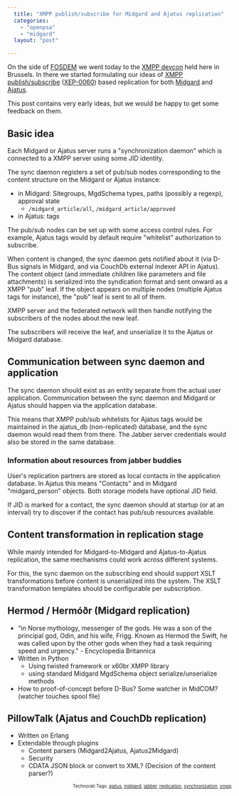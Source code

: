 ```yaml
---
  title: "XMPP publish/subscribe for Midgard and Ajatus replication"
  categories: 
    - "openpsa"
    - "midgard"
  layout: "post"

---
```

On the side of <a href="http://fosdem.org/2008/">FOSDEM</a> we went today to the <a href="http://wiki.jabber.org/index.php/FOSDEM_2008">XMPP devcon</a> held here in Brussels. In there we started formulating our ideas of <a href="http://www.coverfire.com/archives/2006/04/25/jabberxmpp-pubsub/">XMPP publish/subscribe</a> (<a href="http://www.xmpp.org/extensions/xep-0060.html">XEP-0060</a>) based replication for both <a href="http://www.midgard-project.org/">Midgard</a> and <a href="http://www.ajatus.info/">Ajatus</a>.

This post contains very early ideas, but we would be happy to get some feedback on them.

## Basic idea

Each Midgard or Ajatus server runs a &quot;synchronization daemon&quot; which is connected to a XMPP server using some JID identity.

The sync daemon registers a set of pub/sub nodes corresponding to the content structure on the Midgard or Ajatus instance:

* in Midgard: Sitegroups, MgdSchema types, paths (possibly a regexp), approval state
  - `/midgard_article/all`, `/midgard_article/approved`
* in Ajatus: tags

The pub/sub nodes can be set up with some access control rules. For example, Ajatus tags would by default require &quot;whitelist&quot; authorization to subscribe.

When content is changed, the sync daemon gets notified about it (via D-Bus signals in Midgard, and via CouchDb external indexer API in Ajatus).
The content object (and immediate children like parameters and file attachments) is serialized into the syndication format and sent onward as a XMPP &quot;pub&quot; leaf. If the object appears on multiple nodes (multiple Ajatus tags for instance), the &quot;pub&quot; leaf is sent to all of them.

XMPP server and the federated network will then handle notifying the subscribers of the nodes about the new leaf.

The subscribers will receive the leaf, and unserialize it to the Ajatus or Midgard database.

## Communication between sync daemon and application

The sync daemon should exist as an entity separate from the actual user application. Communication between the sync daemon and Midgard or Ajatus should happen via the application database.

This means that XMPP pub/sub whitelists for Ajatus tags would be maintained in the ajatus_db (non-replicated) database, and the sync daemon would read them from there. The Jabber server credentials would also be stored in the same database.

### Information about resources from jabber buddies

User's replication partners are stored as local contacts in the application database. In Ajatus this means &quot;Contacts&quot; and in Midgard &quot;midgard_person&quot; objects. Both storage models have optional JID field.

If JID is marked for a contact, the sync daemon should at startup (or at an interval) try to discover if the contact has pub/sub resources available.

## Content transformation in replication stage

While mainly intended for Midgard-to-Midgard and Ajatus-to-Ajatus replication, the same mechanisms could work across different systems.

For this, the sync daemon on the subscribing end should support XSLT transformations before content is unserialized into the system. The XSLT transformation templates should be configurable per subscription.

## Hermod / Hermóðr (Midgard replication)

* &quot;in Norse mythology, messenger of the gods. He was a son of the principal god, Odin, and his wife, Frigg. Known as Hermod the Swift, he was called upon by the other gods when they had a task requiring speed and urgency.&quot; - Encyclopedia Britannica
* Written in Python
  - Using twisted framework or x60br XMPP library
  - using standard Midgard MgdSchema object serialize/unserialize methods
* How to proof-of-concept before D-Bus? Some watcher in MidCOM? (watcher touches spool file)

## PillowTalk (Ajatus and CouchDb replication)

* Written on Erlang
* Extendable through plugins
  * Content parsers (Midgard2Ajatus, Ajatus2Midgard)
  * Security
  * CDATA JSON block or convert to XML? (Decision of the content parser?)
<p style="text-align:right;font-size:10px;">Technorati Tags: <a href="http://www.technorati.com/tag/ajatus">ajatus</a>, <a href="http://www.technorati.com/tag/midgard">midgard</a>, <a href="http://www.technorati.com/tag/jabber">jabber</a>, <a href="http://www.technorati.com/tag/replication">replication</a>, <a href="http://www.technorati.com/tag/synchronization">synchronization</a>, <a href="http://www.technorati.com/tag/xmpp">xmpp</a></p>